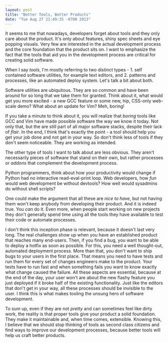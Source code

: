 ```yaml
---
layout: post
title: "Better Tools, Better Products"
date: "Tue Aug 27 21:49:35 -0700 2013"
---
```


It seems to me that nowadays, developers forget about tools and they only care about the product. It's only about features, shiny spec sheets and eye popping visuals. Very few are interested in the actual development process and the core foundation that the product sits on. I want to emphasize the fact that the tools that aid you in the development process are critical for creating solid software.

When I say *tools*, I'm mostly referring to two distinct types - 1. self contained software utilities, for example text editors, and 2. patterns and processes, like an automated deploy system. Let's talk a bit about both.

Software utilities are ubiquitous. They are so common and have been around for so long that we take them for granted. Think about it, what would get you more excited - a new GCC feature or some new, hip, CSS-only web-scale demo? What about an update for Vim? Meh, boring!

If you take a minute to think about it, you will realize that *boring* tools like GCC and Vim have made possible software the way we know it today. Not only that, but the are still part of all major software stacks, despite their lack of *flair*. In the end, I think that's exactly the point - a tool should help you get your job done and not get in your way. So don't think less of tools if they don't seem noticeable. They are working as intended.

The other type of tools I want to talk about are less obvious. They aren't necessarily pieces of software that stand on their own, but rather processes or *addons* that complement the development process.

Python programmers, think about how your productivity would change if Python had no interactive read-eval-print loop. Web developers, how *fun* would web development be without devtools? How well would sysadmins do without shell scripts?

One could make the argument that all these are *nice to have*, but not having them won't keep anybody from developing their product. And it is indeed true. You *can* do it. Even more, when people start working on new projects they don't generally spend time using all the tools they have available to test their code or automate processes.

I don't think this inception phase is relevant, because it doesn't last very long. The real challenges show up when you have an established product that reaches many end-users. Then, if you find a bug, you want to be able to deploy a hotfix as soon as possible. For this, you need a well thought-out, automated deployment process. More than that, you don't want to ship bugs to your users in the first place. That means you need to have tests and run them for every set of changes engineers make to the product. Your tests have to run fast and when something fails you want to know exactly what change caused the failure. All these aspects are essential, because at the end of the day, your user won't are about the new flashy feature you just deployed if it broke half of the existing functionality. Just like the editors that don't get in your way, all these processes should be invisible to the user. I think this is what makes tooling the unsung hero of software development.

To sum up, even if they are not *pretty* and can sometimes feel like dirty work, the reality is that proper tools give your product a solid foundation. They make it maintainable and, when time comes, extensible. Knowing this, I believe that we should stop thinking of tools as second class citizens and find ways to improve our development processes, because better tools will help us craft better products.
